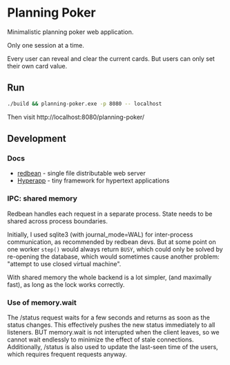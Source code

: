 # Planning Poker

Minimalistic planning poker web application.

Only one session at a time.

Every user can reveal and clear the current cards.
But users can only set their own card value.

## Run

```sh
./build && planning-poker.exe -p 8080 -- localhost
```

Then visit http://localhost:8080/planning-poker/

## Development

### Docs

- [redbean](https://redbean.dev) - single file distributable web server
- [Hyperapp](https://github.com/jorgebucaran/hyperapp/) - tiny framework for hypertext applications

### IPC: shared memory

Redbean handles each request in a separate process. State needs to be shared
across process boundaries.

Initially, I used sqlite3 (with journal_mode=WAL) for inter-process
communication, as recommended by redbean devs.
But at some point on one worker `step()` would always return `BUSY`, which could
only be solved by re-opening the database, which would sometimes cause another
problem: "attempt to use closed virtual machine".

With shared memory the whole backend is a lot simpler, (and maximally fast),
as long as the lock works correctly.

### Use of memory.wait

The /status request waits for a few seconds and returns as soon as the status changes.
This effectively pushes the new status immediately to all listeners.
BUT memory.wait is not interupted when the client leaves, so we cannot wait endlessly
to minimize the effect of stale connections.
Additionally, /status is also used to update the last-seen time of the users,
which requires frequent requests anyway.
